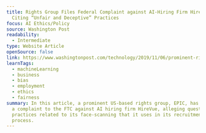 ```yaml
---
title: Rights Group Files Federal Complaint against AI-Hiring Firm HireVue,
  Citing “Unfair and Deceptive” Practices
focus: AI Ethics/Policy
source: Washington Post
readability:
  - Intermediate
type: Website Article
openSource: false
link: https://www.washingtonpost.com/technology/2019/11/06/prominent-rights-group-files-federal-complaint-against-ai-hiring-firm-hirevue-citing-unfair-deceptive-practices/
learnTags:
  - machineLearning
  - business
  - bias
  - employment
  - ethics
  - fairness
summary: In this article, a prominent US-based rights group, EPIC, has launched
  a complaint to the FTC against AI hiring firm HireVue, alleging questionable
  practices related to its face-scanning that it uses in its recruitment
  process.
---
```

